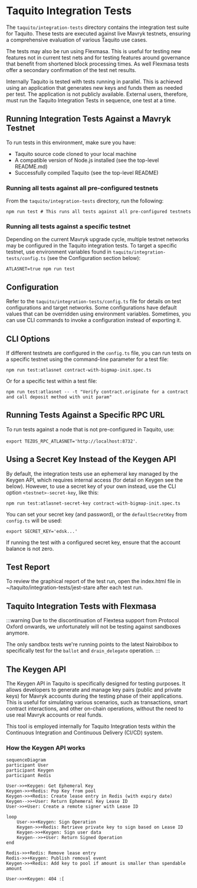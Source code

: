# Taquito Integration Tests


The `taquito/integration-tests` directory contains the integration test suite for Taquito. These tests are executed against live Mavryk testnets, ensuring a comprehensive evaluation of various Taquito use cases.

The tests may also be run using Flexmasa. This is useful for testing new features not in current test nets and for testing features around governance that benefit from shortened block processing times. As well Flexmasa tests offer a secondary confirmation of the test net results.

Internally Taquito is tested with tests running in parallel. This is achieved using an application that generates new keys and funds them as needed per test.
The application is not publicly available. External users, therefore, must run the Taquito Integration Tests in sequence, one test at a time.

## Running Integration Tests Against a Mavryk Testnet


To run tests in this environment, make sure you have:


- Taquito source code cloned to your local machine
- A compatible version of Node.js installed (see the top-level README.md)
- Successfully compiled Taquito (see the top-level README)


### Running all tests against all pre-configured testnets


From the `taquito/integration-tests` directory, run the following:


```
npm run test # This runs all tests against all pre-configured testnets
```


### Running all tests against a specific testnet


Depending on the current Mavryk upgrade cycle, multiple testnet networks may be configured in the Taquito integration tests. To target a specific testnet, use environment variables found in `taquito/integration-tests/config.ts` (see the Configuration section below):


```
ATLASNET=true npm run test
```

## Configuration

Refer to the `taquito/integration-tests/config.ts` file for details on test configurations and target networks. Some configurations have default values that can be overridden using environment variables. Sometimes, you can use CLI commands to invoke a configuration instead of exporting it.


## CLI Options


If different testnets are configured in the `config.ts` file, you can run tests on a specific testnet using the command-line parameter for a test file:


```
npm run test:atlasnet contract-with-bigmap-init.spec.ts
```


Or for a specific test within a test file:


```
npm run test:atlasnet -- -t "Verify contract.originate for a contract and call deposit method with unit param"
```


## Running Tests Against a Specific RPC URL


To run tests against a node that is not pre-configured in Taquito, use:


`export TEZOS_RPC_ATLASNET='http://localhost:8732'`.

## Using a Secret Key Instead of the Keygen API


By default, the integration tests use an ephemeral key managed by the Keygen API, which requires internal access (for detail on Keygen see the below). However, to use a secret key of your own instead, use the CLI option `<testnet>-secret-key`, like this:


```
npm run test:atlasnet-secret-key contract-with-bigmap-init.spec.ts
```


You can set your secret key (and password), or the `defaultSecretKey` from `config.ts` will be used:


```
export SECRET_KEY='edsk...'
```


If running the test with a configured secret key, ensure that the account balance is not zero.


## Test Report


To review the graphical report of the test run, open the index.html file in ~/taquito/integration-tests/jest-stare after each test run.


## Taquito Integration Tests with Flexmasa

:::warning
Due to the discontinuation of Flextesa support from Protocol Oxford onwards, we unfortunately will not be testing against sandboxes anymore. 

The only sandbox tests we're running points to the latest Nairobibox to specifically test for the `ballot` and `drain_delegate` operation.
:::

## The Keygen API

The Keygen API in Taquito is specifically designed for testing purposes. It allows developers to generate and manage key pairs (public and private keys) for Mavryk accounts during the testing phase of their applications. This is useful for simulating various scenarios, such as transactions, smart contract interactions, and other on-chain operations, without the need to use real Mavryk accounts or real funds.

This tool is employed internally for Taquito Integration tests within the Continuous Integration and Continuous Delivery (CI/CD) system.

### How the Keygen API works

```mermaid
sequenceDiagram
participant User
participant Keygen
participant Redis

User->>+Keygen: Get Ephemeral Key
Keygen->>+Redis: Pop Key from pool
Keygen->>+Redis: Create lease entry in Redis (with expiry date)
Keygen-->>+User: Return Ephemeral Key Lease ID
User->>+User: Create a remote signer with Lease ID

loop
    User->>+Keygen: Sign Operation
    Keygen->>+Redis: Retrieve private key to sign based on Lease ID
    Keygen->>+Keygen: Sign user data
    Keygen-->>+User: Return Signed Operation
end

Redis->>+Redis: Remove lease entry
Redis->>+Keygen: Publish removal event
Keygen->>+Redis: Add key to pool if amount is smaller than spendable amount

User->>+Keygen: 404 :[
```